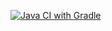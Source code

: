 [![Java CI with Gradle](https://github.com/ivangorbunov1996/Cashback/actions/workflows/gradle.yml/badge.svg?branch=testng)](https://github.com/ivangorbunov1996/Cashback/actions/workflows/gradle.yml)
